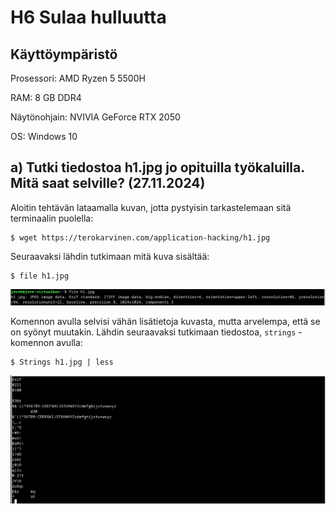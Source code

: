 # H6 Sulaa hulluutta

## Käyttöympäristö

Prosessori: AMD Ryzen 5 5500H

RAM: 8 GB DDR4

Näytönohjain: NVIVIA GeForce RTX 2050

OS: Windows 10

## a) Tutki tiedostoa h1.jpg jo opituilla työkaluilla. Mitä saat selville? (27.11.2024)

Aloitin tehtävän lataamalla kuvan, jotta pystyisin tarkastelemaan sitä terminaalin puolella: 

    $ wget https://terokarvinen.com/application-hacking/h1.jpg

Seuraavaksi lähdin tutkimaan mitä kuva sisältää: 

    $ file h1.jpg

![kuvantiedot](Kuvat/kuvantiedot.png)

Komennon avulla selvisi vähän lisätietoja kuvasta, mutta arvelempa, että se on syönyt muutakin. Lähdin seuraavaksi tutkimaan tiedostoa, `strings` -komennon avulla: 

    $ Strings h1.jpg | less

![Strings-komennon tulos](Kuvat/stringsh1.png)
